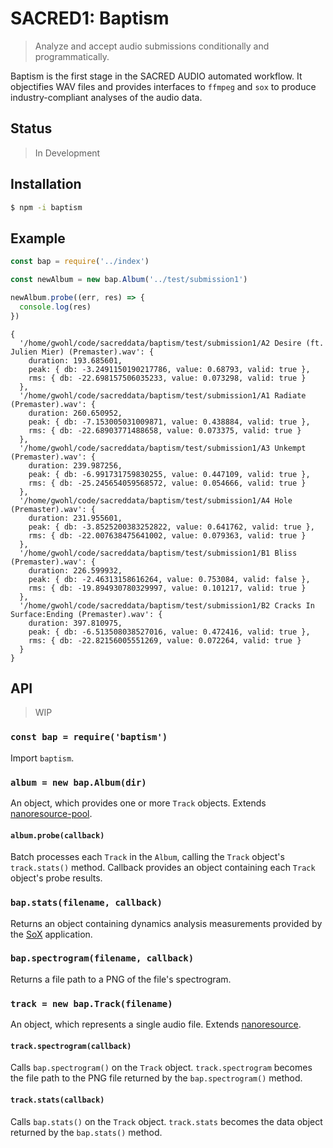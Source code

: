 # SACRED1: Baptism
> Analyze and accept audio submissions conditionally and programmatically.

Baptism is the first stage in the SACRED AUDIO automated workflow. It
objectifies WAV files and provides interfaces to `ffmpeg` and `sox` to produce
industry-compliant analyses of the audio data.

## Status
> In Development

## Installation

```sh
$ npm -i baptism
```

## Example

```js
const bap = require('../index')

const newAlbum = new bap.Album('../test/submission1')

newAlbum.probe((err, res) => {
  console.log(res)
})
```

```
{
  '/home/gwohl/code/sacreddata/baptism/test/submission1/A2 Desire (ft. Julien Mier) (Premaster).wav': {
    duration: 193.685601,
    peak: { db: -3.2491150190217786, value: 0.68793, valid: true },
    rms: { db: -22.698157506035233, value: 0.073298, valid: true }
  },
  '/home/gwohl/code/sacreddata/baptism/test/submission1/A1 Radiate (Premaster).wav': {
    duration: 260.650952,
    peak: { db: -7.153005031009871, value: 0.438884, valid: true },
    rms: { db: -22.68903771488658, value: 0.073375, valid: true }
  },
  '/home/gwohl/code/sacreddata/baptism/test/submission1/A3 Unkempt (Premaster).wav': {
    duration: 239.987256,
    peak: { db: -6.991731759830255, value: 0.447109, valid: true },
    rms: { db: -25.245654059568572, value: 0.054666, valid: true }
  },
  '/home/gwohl/code/sacreddata/baptism/test/submission1/A4 Hole (Premaster).wav': {
    duration: 231.955601,
    peak: { db: -3.8525200383252822, value: 0.641762, valid: true },
    rms: { db: -22.007638475641002, value: 0.079363, valid: true }
  },
  '/home/gwohl/code/sacreddata/baptism/test/submission1/B1 Bliss (Premaster).wav': {
    duration: 226.599932,
    peak: { db: -2.46313158616264, value: 0.753084, valid: false },
    rms: { db: -19.894930780329997, value: 0.101217, valid: true }
  },
  '/home/gwohl/code/sacreddata/baptism/test/submission1/B2 Cracks In Surface:Ending (Premaster).wav': {
    duration: 397.810975,
    peak: { db: -6.513508038527016, value: 0.472416, valid: true },
    rms: { db: -22.82156005551269, value: 0.072264, valid: true }
  }
}
```

## API
> WIP

### `const bap = require('baptism')`

Import `baptism`.

### `album = new bap.Album(dir)`

An object, which provides one or more `Track` objects. Extends
[nanoresource-pool](https://github.com/little-core-labs/nanoresource-pool).

#### `album.probe(callback)`

Batch processes each `Track` in the `Album`, calling the `Track` object's
`track.stats()` method. Callback provides an object containing each `Track`
object's probe results.

### `bap.stats(filename, callback)`

Returns an object containing dynamics analysis measurements provided by the 
[SoX](http://sox.sourceforge.net/) application.

### `bap.spectrogram(filename, callback)`

Returns a file path to a PNG of the file's spectrogram.

### `track = new bap.Track(filename)`

An object, which represents a single audio file. Extends
[nanoresource](https://github.com/little-core-labs/nanoresource).

#### `track.spectrogram(callback)`

Calls `bap.spectrogram()` on the `Track` object. `track.spectrogram` becomes the
file path to the PNG file returned by the `bap.spectrogram()` method.

#### `track.stats(callback)`

Calls `bap.stats()` on the `Track` object. `track.stats` becomes the data
object returned by the `bap.stats()` method.

